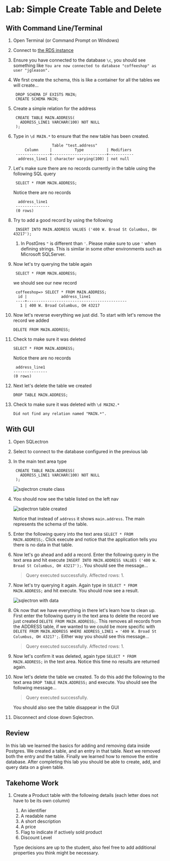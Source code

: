# Lab: Simple Create Table and Delete #
## With Command Line/Terminal ##
1. Open Terminal (or Command Prompt on Windows)
2. Connect to [the RDS instance](./creating_rds_instance.md#connect-psql)
3. Ensure you have connected to the database `\c`, you should see something like `You are now connected to database "coffeeshop" as user "jgleason".`
5. We first create the schema, this is like a container for all the tables we will create...

        DROP SCHEMA IF EXISTS MAIN;
        CREATE SCHEMA MAIN;

5. Create a simple relation for the address

        CREATE TABLE MAIN.ADDRESS(
          ADDRESS_LINE1 VARCHAR(100) NOT NULL
        );

6. Type in `\d MAIN.*` to ensure that the new table has been created.

                        Table "test.address"
            Column     |          Type          | Modifiers 
        ---------------+------------------------+-----------
         address_line1 | character varying(100) | not null

7. Let's make sure there are no records currently in the table using the following SQL query

        SELECT * FROM MAIN.ADDRESS;

    Notice there are no records

         address_line1 
        ---------------
        (0 rows)


8. Try to add a good record by using the following

        INSERT INTO MAIN.ADDRESS VALUES ('400 W. Broad St Columbus, OH 43217');

    1. In PostGres `"` is different than `'`. Please make sure to use `'` when defining strings. This is similar in some other environments such as Microsoft SQLServer.

9. Now let's try querying the table again

        SELECT * FROM MAIN.ADDRESS;

    we should see our new record

        coffeeshop=> SELECT * FROM MAIN.ADDRESS;
         id |               address_line1                
        ----+--------------------------------------------
          1 | 400 W. Broad Columbus, OH 43217


10. Now let's reverse everything we just did. To start with let's remove the record we added

        DELETE FROM MAIN.ADDRESS;

11. Check to make sure it was deleted

        SELECT * FROM MAIN.ADDRESS;

    Notice there are no records

         address_line1 
        ---------------
        (0 rows)    

12. Next let's delete the table we created

        DROP TABLE MAIN.ADDRESS;

13. Check to make sure it was deleted with `\d MAIN2.*`
    
        Did not find any relation named "MAIN.*".

## With GUI ##

1. Open SQLectron
2. Select to connect to the database configured in the previous lab
3. In the main text area type

        CREATE TABLE MAIN.ADDRESS(
          ADDRESS_LINE1 VARCHAR(100) NOT NULL
        );

    ![sqlectron create class](https://jrgleason.github.io/psql-getting-started/labs/resources/sqlectron_create_class.png "sqlectron create class")

4. You should now see the table listed on the left nav

    ![sqlectron table created](https://jrgleason.github.io/psql-getting-started/labs/resources/sqlectron_table_created.png "sqlectron table created")

    Notice that instead of `address` it shows `main.address`. The main represents the schema of the table.

5. Enter the following query into the text area `SELECT * FROM MAIN.ADDRESS;`. Click execute and notice that the application tells you there is no data in that table.

6. Now let's go ahead and add a record. Enter the following query in the text area and hit execute `INSERT INTO MAIN.ADDRESS VALUES ('400 W. Broad St Columbus, OH 43217');`. You should see the message...
    
    > Query executed successfully. Affected rows: 1.

7. Now let's try querying it again. Again type in `SELECT * FROM MAIN.ADDRESS;` and hit execute. You should now see a result.

    ![sqlectron with data](https://jrgleason.github.io/psql-getting-started/labs/resources/sqlectron_record_shown_3 "")

8. Ok now that we have everything in there let's learn how to clean up. First enter the following query in the text area to delete the record we just created `DELETE FROM MAIN.ADDRESS;`. This removes all records from the ADDRESS table, if we wanted to we could be more specific with `DELETE FROM MAIN.ADDRESS WHERE ADDRESS_LINE1 = '400 W. Broad St Columbus, OH 43217';`. Either way you should see this message...

    > Query executed successfully. Affected rows: 1.

9. Now let's confirm it was deleted, again type `SELECT * FROM MAIN.ADDRESS;` in the text area. Notice this time no results are returned again.
10. Now let's delete the table we created. To do this add the following to the text area `DROP TABLE MAIN.ADDRESS;` and execute. You should see the following message...

    > Query executed successfully.

    You should also see the table disappear in the GUI

12. Disconnect and close down Sqlectron.  

## Review ##

In this lab we learned the basics for adding and removing data inside Postgres. We created a table, and an entry in that table. Next we removed both the entry and the table. Finally we learned how to remove the entire database. After completing this lab you should be able to create, add, and query data on a given table. 

## Takehome Work

1. Create a Product table with the following details (each letter does not have to be its own column)

    1. An identifier
    1. A readable name
    1. A short description
    1. A price
    1. Flag to indicate if actively sold product 
    1. Discount Level

    Type decisions are up to the student, also feel free to add additional properties you think might be necessary.
